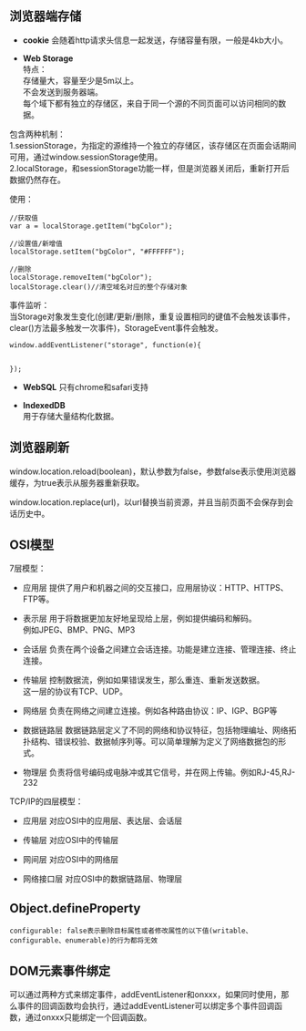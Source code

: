 ## 浏览器端存储
* **cookie**
会随着http请求头信息一起发送，存储容量有限，一般是4kb大小。

* **Web Storage**  
特点：  
存储量大，容量至少是5m以上。  
不会发送到服务器端。  
每个域下都有独立的存储区，来自于同一个源的不同页面可以访问相同的数据。  



包含两种机制：  
1.sessionStorage，为指定的源维持一个独立的存储区，该存储区在页面会话期间可用，通过window.sessionStorage使用。  
2.localStorage，和sessionStorage功能一样，但是浏览器关闭后，重新打开后数据仍然存在。  

使用：  
```
//获取值
var a = localStorage.getItem("bgColor");

//设置值/新增值
localStorage.setItem("bgColor", "#FFFFFF");

//删除
localStorage.removeItem("bgColor");
localStorage.clear()//清空域名对应的整个存储对象
```  

事件监听：  
当Storage对象发生变化(创建/更新/删除，重复设置相同的键值不会触发该事件，clear()方法最多触发一次事件)，StorageEvent事件会触发。  
```
window.addEventListener("storage", function(e){
	

});
```

* **WebSQL**
只有chrome和safari支持  

* **IndexedDB**  
用于存储大量结构化数据。

## 浏览器刷新
window.location.reload(boolean)，默认参数为false，参数false表示使用浏览器缓存，为true表示从服务器重新获取。  

window.location.replace(url)，以url替换当前资源，并且当前页面不会保存到会话历史中。  

## OSI模型
7层模型：

* 应用层
提供了用户和机器之间的交互接口，应用层协议：HTTP、HTTPS、FTP等。

* 表示层
用于将数据更加友好地呈现给上层，例如提供编码和解码。  
例如JPEG、BMP、PNG、MP3

* 会话层
负责在两个设备之间建立会话连接。功能是建立连接、管理连接、终止连接。  

* 传输层
控制数据流，例如如果错误发生，那么重连、重新发送数据。  
这一层的协议有TCP、UDP。

* 网络层
负责在网络之间建立连接。例如各种路由协议：IP、IGP、BGP等

* 数据链路层
数据链路层定义了不同的网络和协议特征，包括物理编址、网络拓扑结构、错误校验、数据帧序列等。可以简单理解为定义了网络数据包的形式。

* 物理层
负责将信号编码成电脉冲或其它信号，并在网上传输。例如RJ-45,RJ-232

TCP/IP的四层模型：  

* 应用层
对应OSI中的应用层、表达层、会话层

* 传输层
对应OSI中的传输层

* 网间层
对应OSI中的网络层

* 网络接口层
对应OSI中的数据链路层、物理层

## Object.defineProperty
```
configurable: false表示删除目标属性或者修改属性的以下值(writable、configurable、enumerable)的行为都将无效
```

## DOM元素事件绑定
可以通过两种方式来绑定事件，addEventListener和onxxx，如果同时使用，那么事件的回调函数均会执行，通过addEventListener可以绑定多个事件回调函数，通过onxxx只能绑定一个回调函数。  

